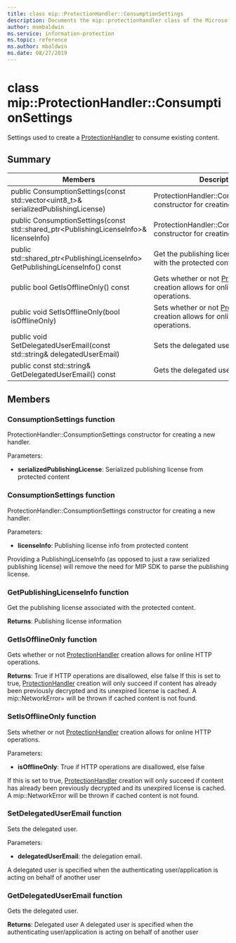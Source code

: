 ```yaml
---
title: class mip::ProtectionHandler::ConsumptionSettings 
description: Documents the mip::protectionhandler class of the Microsoft Information Protection (MIP) SDK.
author: msmbaldwin
ms.service: information-protection
ms.topic: reference
ms.author: mbaldwin
ms.date: 08/27/2019
---
```


# class mip::ProtectionHandler::ConsumptionSettings 
Settings used to create a [ProtectionHandler](class_mip_protectionhandler.md) to consume existing content.
  
## Summary
 Members                        | Descriptions                                
--------------------------------|---------------------------------------------
public ConsumptionSettings(const std::vector\<uint8_t\>& serializedPublishingLicense)  | ProtectionHandler::ConsumptionSettings constructor for creating a new handler.
public ConsumptionSettings(const std::shared_ptr\<PublishingLicenseInfo\>& licenseInfo)  |  ProtectionHandler::ConsumptionSettings constructor for creating a new handler.
public std::shared_ptr\<PublishingLicenseInfo\> GetPublishingLicenseInfo() const  |  Get the publishing license associated with the protected content.
public bool GetIsOfflineOnly() const  |  Gets whether or not [ProtectionHandler](class_mip_protectionhandler.md) creation allows for online HTTP operations.
public void SetIsOfflineOnly(bool isOfflineOnly)  |  Sets whether or not [ProtectionHandler](class_mip_protectionhandler.md) creation allows for online HTTP operations.
public void SetDelegatedUserEmail(const std::string& delegatedUserEmail)  |  Sets the delegated user.
public const std::string& GetDelegatedUserEmail() const  |  Gets the delegated user.
  
## Members
  
### ConsumptionSettings function
ProtectionHandler::ConsumptionSettings constructor for creating a new handler.

Parameters:  
* **serializedPublishingLicense**: Serialized publishing license from protected content


  
### ConsumptionSettings function
ProtectionHandler::ConsumptionSettings constructor for creating a new handler.

Parameters:  
* **licenseInfo**: Publishing license info from protected content


Providing a PublishingLicenseInfo (as opposed to just a raw serialized publishing license) will remove the need for MIP SDK to parse the publishing license.
  
### GetPublishingLicenseInfo function
Get the publishing license associated with the protected content.

  
**Returns**: Publishing license information
  
### GetIsOfflineOnly function
Gets whether or not [ProtectionHandler](class_mip_protectionhandler.md) creation allows for online HTTP operations.

  
**Returns**: True if HTTP operations are disallowed, else false
If this is set to true, [ProtectionHandler](class_mip_protectionhandler.md) creation will only succeed if content has already been previously decrypted and its unexpired license is cached. A mip::NetworkError= will be thrown if cached content is not found.
  
### SetIsOfflineOnly function
Sets whether or not [ProtectionHandler](class_mip_protectionhandler.md) creation allows for online HTTP operations.

Parameters:  
* **isOfflineOnly**: True if HTTP operations are disallowed, else false


If this is set to true, [ProtectionHandler](class_mip_protectionhandler.md) creation will only succeed if content has already been previously decrypted and its unexpired license is cached. A mip::NetworkError will be thrown if cached content is not found.
  
### SetDelegatedUserEmail function
Sets the delegated user.

Parameters:  
* **delegatedUserEmail**: the delegation email.


A delegated user is specified when the authenticating user/application is acting on behalf of another user
  
### GetDelegatedUserEmail function
Gets the delegated user.

  
**Returns**: Delegated user
A delegated user is specified when the authenticating user/application is acting on behalf of another user